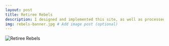 ```yaml
---
layout: post
title: Retiree Rebels
description: I designed and implemented this site, as well as processed and posted podcast episodes
img: rebels-banner.jpg # Add image post (optional)
---
```

<img src="/flexible-jekyll/assets/img/rebels-full.jpg" alt="Retiree Rebels">
